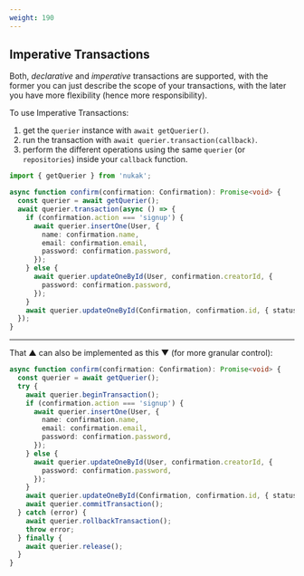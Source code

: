 ```yaml
---
weight: 190
---
```


## Imperative Transactions

Both, _declarative_ and _imperative_ transactions are supported, with the former you can just describe the scope of your transactions, with the later you have more flexibility (hence more responsibility).

To use Imperative Transactions:

1. get the `querier` instance with `await getQuerier()`.
2. run the transaction with `await querier.transaction(callback)`.
3. perform the different operations using the same `querier` (or `repositories`) inside your `callback` function.

```ts
import { getQuerier } from 'nukak';

async function confirm(confirmation: Confirmation): Promise<void> {
  const querier = await getQuerier();
  await querier.transaction(async () => {
    if (confirmation.action === 'signup') {
      await querier.insertOne(User, {
        name: confirmation.name,
        email: confirmation.email,
        password: confirmation.password,
      });
    } else {
      await querier.updateOneById(User, confirmation.creatorId, {
        password: confirmation.password,
      });
    }
    await querier.updateOneById(Confirmation, confirmation.id, { status: 1 });
  });
}
```

---

That &#9650; can also be implemented as this &#9660; (for more granular control):

```ts
async function confirm(confirmation: Confirmation): Promise<void> {
  const querier = await getQuerier();
  try {
    await querier.beginTransaction();
    if (confirmation.action === 'signup') {
      await querier.insertOne(User, {
        name: confirmation.name,
        email: confirmation.email,
        password: confirmation.password,
      });
    } else {
      await querier.updateOneById(User, confirmation.creatorId, {
        password: confirmation.password,
      });
    }
    await querier.updateOneById(Confirmation, confirmation.id, { status: 1 });
    await querier.commitTransaction();
  } catch (error) {
    await querier.rollbackTransaction();
    throw error;
  } finally {
    await querier.release();
  }
}
```

```

```
